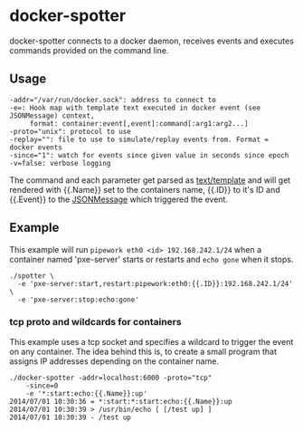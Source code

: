 # docker-spotter

docker-spotter connects to a docker daemon, receives events and
executes commands provided on the command line.

## Usage

    -addr="/var/run/docker.sock": address to connect to
    -e=: Hook map with template text executed in docker event (see JSONMessage) context,
         format: container:event[,event]:command[:arg1:arg2...]
    -proto="unix": protocol to use
    -replay="": file to use to simulate/replay events from. Format = docker events
    -since="1": watch for events since given value in seconds since epoch
    -v=false: verbose logging

The command and each parameter get parsed as
[text/template](http://golang.org/pkg/text/template/) and will get
rendered with {{.Name}} set to the containers name, {{.ID}} to it's ID
and {{.Event}} to the [JSONMessage](http://godoc.org/github.com/dotcloud/docker/utils#JSONMessage)
which triggered the event.


## Example

This example will run `pipework eth0 <id> 192.168.242.1/24` when a
container named 'pxe-server' starts or restarts and `echo gone` when it stops.

    ./spotter \
      -e 'pxe-server:start,restart:pipework:eth0:{{.ID}}:192.168.242.1/24' \
      -e 'pxe-server:stop:echo:gone'


### tcp proto and wildcards for containers

This example uses a tcp socket and specifies a wildcard to trigger the event on any container.
The idea behind this is, to create a small program that assigns IP addresses depending on the container name.

    ./docker-spotter -addr=localhost:6000 -proto="tcp"
        -since=0
        -e '*:start:echo:{{.Name}}:up'
    2014/07/01 10:30:36 = *:start:*:start:echo:{{.Name}}:up
    2014/07/01 10:30:39 > /usr/bin/echo [ [/test up] ]
    2014/07/01 10:30:39 - /test up
